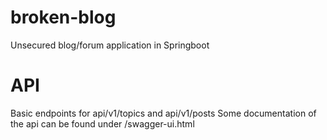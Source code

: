 # broken-blog
Unsecured blog/forum application in Springboot
# API
Basic endpoints for api/v1/topics and api/v1/posts
Some documentation of the api can be found under /swagger-ui.html
